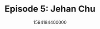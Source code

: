 ---
templateKey: podcast-episode
public: true
url: podcast/episode-5-jehan-chu
title: " Episode 5: Jehan Chu "
description:  In our fifth episode, we go down the rabbit hole with Jehan Chu, Co-founder & Managing Partner of Kenetic Capital. A great conversation technology integration wars, decentralized apps, the future access of information, and how the world is becoming more tribal. 
date: 1594184400000
featuredimage: /img/podcast/EpisodeHeader_JChu_Website.jpg
socialimage: https://www.orchid.com/img/podcast/EpisodeHeader_JChu.jpg
platformurls:
 - https://podcasts.apple.com/us/podcast/decentralized-apps-future-information-jehan-chu/id1516705670?i=1000483591277
 - https://open.spotify.com/episode/2yIoABNp1V8Och7VRrLyRm
 - https://www.stitcher.com/show/follow-the-white-rabbit/episode/decentralized-apps-and-the-future-of-information-with-jehan-chu-75137171
 - https://www.deezer.com/us/episode/218550712
 - https://www.podbean.com/media/share/dir-i7y4k-ad639f4
 - https://tunein.com/podcasts/Technology-Podcasts/Follow-the-White-Rabbit-p1330281/?topicId=153621534
---